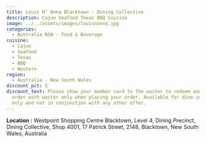 ```yaml
---
title: Louis N’ Anna Blacktown - Dining Collective
description: Cajun Seafood Texas BBQ Cuisine
image: ../../assets/images/louisnanna.jpg
categories:
  - Australia NSW - Food & Beverage
cuisine:
  - Cajun
  - Seafood
  - Texas
  - BBQ
  - Western
region:
  - Australia - New South Wales
discount_pct: 5
discount_text: Please show your member card to the waiter to redeem and must
  order with waiter only when placing your order. Available for dine-in service
  only and not in conjunction with any other offer.
---
```


**Location :** Westpoint Shopping Centre Blacktown, Level 4, Dining Precinct, Dining Collective, Shop 4001, 17 Patrick Street, 2148, Blacktown, New South Wales, Australia
